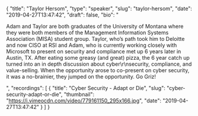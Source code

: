 {
  "title": "Taylor Hersom",
  "type": "speaker",
  "slug": "taylor-hersom",
  "date": "2019-04-27T13:47:42",
  "draft": false,
  "bio": "<p>Adam and Taylor are both graduates of the University of Montana where they were both members of the Management Information Systems Association (MISA) student group. Taylor, who’s path took him to Deloitte and now CISO at RSI and Adam, who is currently working closely with Microsoft to present on security and compliance met up 6 years later in Austin, TX. After eating some greasy (and great) pizza, the 6 year catch up turned into an in depth discussion about cyber\r\nsecurity, compliance, and value-selling. When the opportunity arose to co-present on cyber security, it was a no-brainier, they jumped on the opportunity. Go Griz!</p>",
  "recordings": [
    {
      "title": "Cyber Security - Adapt or Die",
      "slug": "cyber-security-adapt-or-die",
      "thumbnail": "https://i.vimeocdn.com/video/779161150_295x166.jpg",
      "date": "2019-04-27T13:47:42"
    }
  ]
}